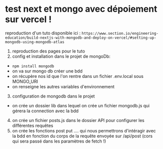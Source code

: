 # test next et mongo avec dépoiement sur vercel !

reproduction d'un tuto disponible ici : <a>`https://www.section.io/engineering-education/build-nextjs-with-mongodb-and-deploy-on-vercel/#setting-up-mongodb-using-mongodb-atlas`</a>


1) reproduction des pages pour le tuto 
2) config et installation dans le projet de mongoDb:
 - `npm install mongodb`
 - on va sur mongo db créer une bdd
 - on récupère nos id que l'on rentre dans un fichier .env.local sous MONGO_URI
 - on renseigne les autres variables d'environnement 
3) configuration de mongodb dans le projet
 - on crée un dossier lib dans lequel on crée un fichier mongodb.js qui gérera la connection avec la bdd
 
4) on crée un fichier posts.js dans le dossier API pour configurer les différentes requêtes 
5) on crée les fonctions post put .... qui nous permettrons d'intéragir avec la bdd en fonction du corps de la requête envoyée sur /api/post (cors qui sera passé dans les paramètres de fetch !)